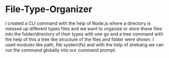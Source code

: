 # File-Type-Organizer
I created a CLI command with the help of Node.js where a directory is messed up different types files and we want to organize or store these files into the folder/directory of their types with one go and a tree command with the help of this a tree like structure of the files and folder were shown. I used modules like path, file system(fs) and with the help of shebang we can run the command globally into our command prompt.
